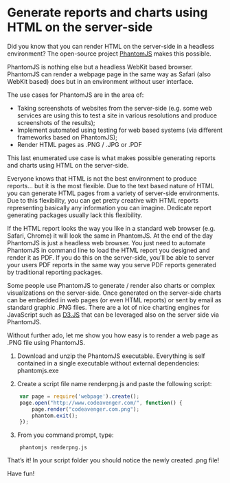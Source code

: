 Generate reports and charts using HTML on the server-side
=========================================================

Did you know that you can render HTML on the server-side in a headless environment? The open-source project [PhantomJS](http://phantomjs.org/) makes this possible.

PhantomJS is nothing else but a headless WebKit based browser. PhantomJS can render a webpage page in the same way as Safari (also WebKit based) does but in an environment without user interface.

The use cases for PhantomJS are in the area of:
- Taking screenshots of websites from the server-side (e.g. some web services are using this to test a site in various resolutions and produce screenshots of the results);
- Implement automated using testing for web based systems (via different frameworks based on PhantomJS);
- Render HTML pages as .PNG / .JPG or .PDF

This last enumerated use case is what makes possible generating reports and charts using HTML on the server-side.

Everyone knows that HTML is not the best environment to produce reports... but it is the most flexible. Due to the text based nature of HTML you can generate HTML pages from a variety of server-side environments. Due to this flexibility, you can get pretty creative with HTML reports representing basically any information you can imagine. Dedicate report generating packages usually lack this flexibility.

If the HTML report looks the way you like in a standard web browser (e.g. Safari, Chrome) it will look the same in PhantomJS. At the end of the day PhantomJS is just a headless web browser. You just need to automate PhantomJS in command line to load the HTML report you designed and render it as PDF. If you do this on the server-side, you’ll be able to server your users PDF reports in the same way you serve PDF reports generated by traditional reporting packages.

Some people use PhantomJS to generate / render also charts or complex visualizations on the server-side. Once generated on the server-side charts can be embedded in web pages (or even HTML reports) or sent by email as standard graphic .PNG files. There are a lot of nice charting engines for JavaScript such as [D3.JS](https://d3js.org/) that can be leveraged also on the server side via PhantomJS.

Without further ado, let me show you how easy is to render a web page as .PNG file using PhantomJS.

1. Download and unzip the PhantomJS executable. Everything is self contained in a single executable without external dependencies: phantomjs.exe

2. Create a script file name renderpng.js and paste the following script:

```JavaScript
	var page = require('webpage').create();
	page.open("http://www.codeavenger.com/", function() {
		page.render("codeavenger.com.png");
		phantom.exit();
	});
```

3. From you command prompt, type:

```
	phantomjs renderpng.js
```

That’s it! In your script folder you should notice the newly created .png file!

Have fun!

